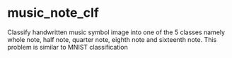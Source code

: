 # music_note_clf
Classify handwritten music symbol image into one of the 5 classes namely whole note, half note, quarter note, eighth note and sixteenth note. This problem is similar to MNIST classification
